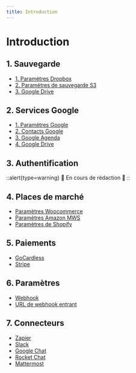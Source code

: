```yaml
---
title: Introduction
---
```


# Introduction

## 1. Sauvegarde

- [1. Paramètres Dropbox](/dokos/integrations/dropbox-settings)
- [2. Paramètres de sauvegarde S3](/dokos/integrations/s3-backup-settings)
- [3. Google Drive](/dokos/integrations/google-drive)



## 2. Services Google

- [1. Paramètres Google](/dokos/integrations/google-settings)
- [2. Contacts Google](/dokos/integrations/google-contacts)
- [3. Google Agenda](/dokos/integrations/google-calendar)
- [4. Google Drive](/dokos/integrations/google-drive)


## 3. Authentification

::alert{type=warning}
:construction: En cours de rédaction :construction:
::



## 4. Places de marché

- [Paramètres Woocommerce](/integrations/woocommerce)
- [Paramètres Amazon MWS](/dokos/integrations/amazon-mws-settings)
- [Paramètres de Shopify](/dokos/integrations/shopify-settings)


## 5. Paiements

- [GoCardless](/dokos/integrations/gocardless)
- [Stripe](/dokos/integrations/stripe)


## 6. Paramètres

- [Webhook](/dokos/integrations/webhook)
- [URL de webhook entrant](/dokos/integrations/incoming-webhook-url)


## 7. Connecteurs
- [Zapier](/dokos/integrations/zapier)
- [Slack](/dokos/integrations/slack)
- [Google Chat](/dokos/integrations/google-chat)
- [Rocket Chat](/dokos/integrations/rocket-chat)
- [Mattermost](/dokos/integrations/mattermost)